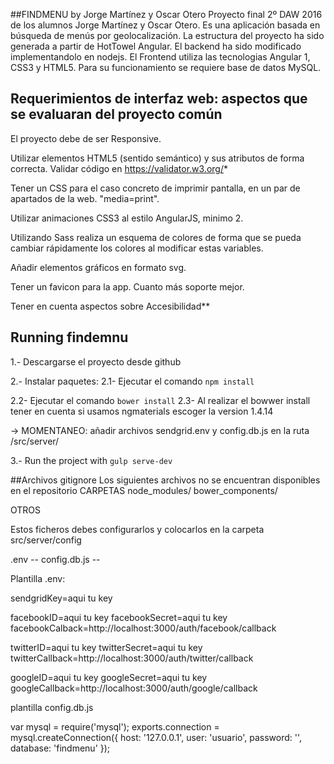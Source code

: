 ##FINDMENU by Jorge Martínez y Oscar Otero
Proyecto final 2º DAW 2016 de los alumnos Jorge Martínez y Oscar Otero. Es una aplicación basada en búsqueda de menús por geolocalización. La estructura del proyecto ha sido generada a partir de HotTowel Angular. El backend ha sido modificado implementandolo en nodejs.
El Frontend utiliza las tecnologias Angular 1, CSS3 y HTML5. Para su funcionamiento se requiere base de datos MySQL.

## Requerimientos de interfaz web: aspectos que se evaluaran del proyecto común
El proyecto debe de ser Responsive.

Utilizar elementos HTML5 (sentido semántico) y sus atributos de forma correcta. Validar código en https://validator.w3.org/*

Tener un CSS para el caso concreto de imprimir pantalla, en un par de apartados de la web. "media=print".

Utilizar animaciones CSS3 al estilo AngularJS, minimo 2.

Utilizando Sass realiza un esquema de colores de forma que se pueda cambiar rápidamente los colores al modificar estas variables.

Añadir elementos gráficos en formato svg.

Tener un favicon para la app. Cuanto más soporte mejor.

Tener en cuenta aspectos sobre Accesibilidad**

## Running findemnu

1.- Descargarse el proyecto desde github

2.- Instalar paquetes:
2.1- Ejecutar el comando `npm install`

2.2- Ejecutar el comando `bower install`
2.3- Al realizar el bowwer install tener en cuenta si usamos ngmaterials escoger la version 1.4.14

-> MOMENTANEO: añadir archivos sendgrid.env y config.db.js en la ruta /src/server/

3.- Run the project with `gulp serve-dev`

##Archivos gitignore
Los siguientes archivos no se encuentran disponibles en el repositorio
CARPETAS
node_modules/
bower_components/

OTROS

Estos ficheros debes configurarlos y colocarlos en la carpeta src/server/config

.env --
config.db.js --

Plantilla .env:

sendgridKey=aqui tu key

facebookID=aqui tu key
facebookSecret=aqui tu key
facebookCalback=http://localhost:3000/auth/facebook/callback

twitterID=aqui tu key
twitterSecret=aqui tu key
twitterCallback=http://localhost:3000/auth/twitter/callback

googleID=aqui tu key
googleSecret=aqui tu key
googleCallback=http://localhost:3000/auth/google/callback

plantilla config.db.js

var mysql = require('mysql');
exports.connection = mysql.createConnection({
  host: '127.0.0.1',
  user: 'usuario',
  password: '',
  database: 'findmenu'
});


